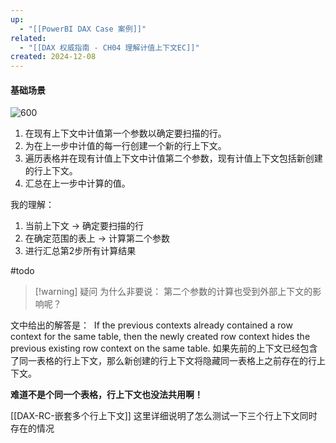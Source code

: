 ```yaml
---
up:
  - "[[PowerBI DAX Case 案例]]"
related:
  - "[[DAX 权威指南 - CH04 理解计值上下文EC]]"
created: 2024-12-08
---
```

#### 基础场景

![600](https://s1.vika.cn/space/2024/03/21/60d98527ac6b41f9822bd48cd887ed9b)

1. 在现有上下文中计值第一个参数以确定要扫描的行。  
2. 为在上一步中计值的每一行创建一个新的行上下文。  
3. 遍历表格并在现有计值上下文中计值第二个参数，现有计值上下文包括新创建的行上下文。 
4. 汇总在上一步中计算的值。  

我的理解：

1. 当前上下文 -> 确定要扫描的行
2. 在确定范围的表上 -> 计算第二个参数
3. 进行汇总第2步所有计算结果


#todo

> [!warning] 疑问
> 为什么非要说： 第二个参数的计算也受到外部上下文的影响呢？


文中给出的解答是：
 If the previous contexts already contained a row context for the same table, then the newly created row context hides the previous existing row context on the same table.
如果先前的上下文已经包含了同一表格的行上下文，那么新创建的行上下文将隐藏同一表格上之前存在的行上下文。

**难道不是个同一个表格，行上下文也没法共用啊！**

[[DAX-RC-嵌套多个行上下文]] 这里详细说明了怎么测试一下三个行上下文同时存在的情况

